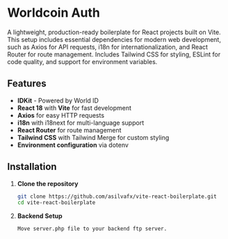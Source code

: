 # Worldcoin Auth

A lightweight, production-ready boilerplate for React projects built on Vite. This setup includes essential dependencies for modern web development, such as Axios for API requests, i18n for internationalization, and React Router for route management. Includes Tailwind CSS for styling, ESLint for code quality, and support for environment variables.

## Features
- **IDKit** - Powered by World ID
- **React 18** with **Vite** for fast development
- **Axios** for easy HTTP requests
- **i18n** with i18next for multi-language support
- **React Router** for route management
- **Tailwind CSS** with Tailwind Merge for custom styling
- **Environment configuration** via dotenv

## Installation

1. **Clone the repository**
   ```bash
   git clone https://github.com/asilvafx/vite-react-boilerplate.git
   cd vite-react-boilerplate

2.  **Backend Setup**
    ```bash
	Move server.php file to your backend ftp server.
